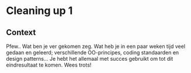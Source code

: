 # Cleaning up 1
## Context
Pfew.. Wat ben je ver gekomen zeg.
Wat heb je in een paar weken tijd veel gedaan en geleerd; verschillende OO-principes, coding standaarden en design patterns... 
Je hebt het allemaal met succes gebruikt om tot dit eindresultaat te komen. Wees trots!

